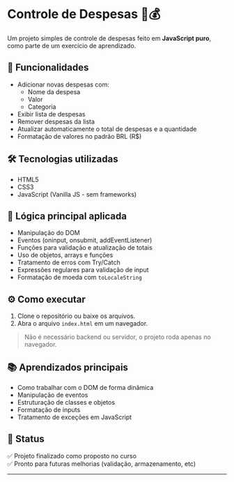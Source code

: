 # Controle de Despesas 🧾💰

Um projeto simples de controle de despesas feito em **JavaScript puro**, como parte de um exercício de aprendizado.

## 🚀 Funcionalidades

- Adicionar novas despesas com:
  - Nome da despesa
  - Valor
  - Categoria
- Exibir lista de despesas
- Remover despesas da lista
- Atualizar automaticamente o total de despesas e a quantidade
- Formatação de valores no padrão BRL (R$)

## 🛠️ Tecnologias utilizadas

- HTML5
- CSS3
- JavaScript (Vanilla JS - sem frameworks)

## 🎯 Lógica principal aplicada

- Manipulação do DOM
- Eventos (oninput, onsubmit, addEventListener)
- Funções para validação e atualização de totais
- Uso de objetos, arrays e funções
- Tratamento de erros com Try/Catch
- Expressões regulares para validação de input
- Formatação de moeda com `toLocaleString`

## ⚙️ Como executar

1. Clone o repositório ou baixe os arquivos.
2. Abra o arquivo `index.html` em um navegador.

> Não é necessário backend ou servidor, o projeto roda apenas no navegador.

## 📚 Aprendizados principais

- Como trabalhar com o DOM de forma dinâmica
- Manipulação de eventos
- Estruturação de classes e objetos
- Formatação de inputs
- Tratamento de exceções em JavaScript

## 📝 Status

✅ Projeto finalizado como proposto no curso  
✅ Pronto para futuras melhorias (validação, armazenamento, etc)

---
